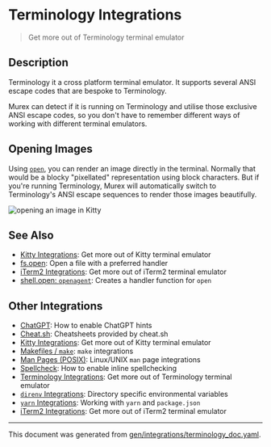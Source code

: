 # Terminology Integrations

> Get more out of Terminology terminal emulator

## Description

Terminology it a cross platform terminal emulator. It supports several ANSI
escape codes that are bespoke to Terminology.

Murex can detect if it is running on Terminology and utilise those exclusive
ANSI escape codes, so you don't have to remember different ways of working with
different terminal emulators.

## Opening Images

Using [`open`](/docs/commands/open.md), you can render an image directly in the
terminal. Normally that would be a blocky "pixellated" representation using
block characters. But if you're running Terminology, Murex will automatically
switch to Terminology's ANSI escape sequences to render those images
beautifully.

![opening an image in Kitty](https://nojs.murex.rocks/images/screenshot-terminology-open.png)

## See Also

* [Kitty Integrations](../integrations/kitty.md):
  Get more out of Kitty terminal emulator
* [fs.open](../commands/open.md):
  Open a file with a preferred handler
* [iTerm2 Integrations](../integrations/iterm2.md):
  Get more out of iTerm2 terminal emulator
* [shell.open: `openagent`](../commands/openagent.md):
  Creates a handler function for `open`

## Other Integrations

* [ChatGPT](../integrations/chatgpt.md):
  How to enable ChatGPT hints
* [Cheat.sh](../integrations/cheatsh.md):
  Cheatsheets provided by cheat.sh
* [Kitty Integrations](../integrations/kitty.md):
  Get more out of Kitty terminal emulator
* [Makefiles / `make`](../integrations/make.md):
  `make` integrations
* [Man Pages (POSIX)](../integrations/man-pages.md):
  Linux/UNIX `man` page integrations
* [Spellcheck](../integrations/spellcheck.md):
  How to enable inline spellchecking
* [Terminology Integrations](../integrations/terminology.md):
  Get more out of Terminology terminal emulator
* [`direnv` Integrations](../integrations/direnv.md):
  Directory specific environmental variables
* [`yarn` Integrations](../integrations/yarn.md):
  Working with `yarn` and `package.json`
* [iTerm2 Integrations](../integrations/iterm2.md):
  Get more out of iTerm2 terminal emulator


<hr/>

This document was generated from [gen/integrations/terminology_doc.yaml](https://github.com/lmorg/murex/blob/master/gen/integrations/terminology_doc.yaml).